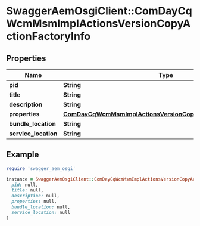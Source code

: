# SwaggerAemOsgiClient::ComDayCqWcmMsmImplActionsVersionCopyActionFactoryInfo

## Properties

| Name | Type | Description | Notes |
| ---- | ---- | ----------- | ----- |
| **pid** | **String** |  | [optional] |
| **title** | **String** |  | [optional] |
| **description** | **String** |  | [optional] |
| **properties** | [**ComDayCqWcmMsmImplActionsVersionCopyActionFactoryProperties**](ComDayCqWcmMsmImplActionsVersionCopyActionFactoryProperties.md) |  | [optional] |
| **bundle_location** | **String** |  | [optional] |
| **service_location** | **String** |  | [optional] |

## Example

```ruby
require 'swagger_aem_osgi'

instance = SwaggerAemOsgiClient::ComDayCqWcmMsmImplActionsVersionCopyActionFactoryInfo.new(
  pid: null,
  title: null,
  description: null,
  properties: null,
  bundle_location: null,
  service_location: null
)
```

